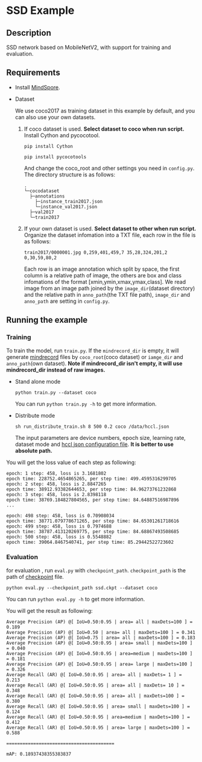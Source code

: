 # SSD Example

## Description

SSD network based on MobileNetV2, with support for training and evaluation.

## Requirements

- Install [MindSpore](https://www.mindspore.cn/install/en).

- Dataset

    We use coco2017 as training dataset in this example by default, and you can also use your own datasets.

    1. If coco dataset is used. **Select dataset to coco when run script.**
        Install Cython and pycocotool.

        ```
        pip install Cython

        pip install pycocotools
        ```
        And change the coco_root and other settings you need in `config.py`. The directory structure is as follows:


        ```
        .
        └─cocodataset
          ├─annotations
            ├─instance_train2017.json
            └─instance_val2017.json
          ├─val2017
          └─train2017
        ```

    2. If your own dataset is used. **Select dataset to other when run script.**
        Organize the dataset infomation into a TXT file, each row in the file is as follows:

        ```
        train2017/0000001.jpg 0,259,401,459,7 35,28,324,201,2 0,30,59,80,2
        ```

        Each row is an image annotation which split by space, the first column is a relative path of image, the others are box and class infomations of the format [xmin,ymin,xmax,ymax,class]. We read image from an image path joined by the `image_dir`(dataset directory) and the relative path in `anno_path`(the TXT file path), `image_dir` and `anno_path` are setting in `config.py`.


## Running the example

### Training

To train the model, run `train.py`. If the `mindrecord_dir` is empty, it will generate [mindrecord](https://www.mindspore.cn/tutorial/en/master/use/data_preparation/converting_datasets.html) files by `coco_root`(coco dataset) or `iamge_dir` and `anno_path`(own dataset). **Note if mindrecord_dir isn't empty, it will use mindrecord_dir instead of raw images.**


- Stand alone mode

    ```
    python train.py --dataset coco

    ```

    You can run ```python train.py -h```  to get more information.


- Distribute mode

    ```
    sh run_distribute_train.sh 8 500 0.2 coco /data/hccl.json
    ```

    The input parameters are device numbers, epoch size, learning rate, dataset mode and [hccl json configuration file](https://gitee.com/mindspore/mindspore/tree/master/model_zoo/utils/hccl_tools). **It is better to use absolute path.** 

You will get the loss value of each step as following:

```
epoch: 1 step: 458, loss is 3.1681802
epoch time: 228752.4654865265, per step time: 499.4595316299705
epoch: 2 step: 458, loss is 2.8847265
epoch time: 38912.93382644653, per step time: 84.96273761232868
epoch: 3 step: 458, loss is 2.8398118
epoch time: 38769.184827804565, per step time: 84.64887516987896
...

epoch: 498 step: 458, loss is 0.70908034
epoch time: 38771.079778671265, per step time: 84.65301261718616
epoch: 499 step: 458, loss is 0.7974688
epoch time: 38787.413120269775, per step time: 84.68867493508685
epoch: 500 step: 458, loss is 0.5548882
epoch time: 39064.8467540741, per step time: 85.29442522723602
```

### Evaluation

for evaluation , run `eval.py` with `checkpoint_path`. `checkpoint_path` is the path of [checkpoint](https://www.mindspore.cn/tutorial/en/master/use/saving_and_loading_model_parameters.html) file.

```
python eval.py --checkpoint_path ssd.ckpt --dataset coco
```

You can run ```python eval.py -h```  to get more information.
 
You will get the result as following:

```
Average Precision (AP) @[ IoU=0.50:0.95 | area= all | maxDets=100 ] = 0.189
Average Precision (AP) @[ IoU=0.50 | area= all | maxDets=100 ] = 0.341
Average Precision (AP) @[ IoU=0.75 | area= all | maxDets=100 ] = 0.183
Average Precision (AP) @[ IoU=0.50:0.95 | area= small | maxDets=100 ] = 0.040
Average Precision (AP) @[ IoU=0.50:0.95 | area=medium | maxDets=100 ] = 0.181
Average Precision (AP) @[ IoU=0.50:0.95 | area= large | maxDets=100 ] = 0.326
Average Recall (AR) @[ IoU=0.50:0.95 | area= all | maxDets= 1 ] = 0.213
Average Recall (AR) @[ IoU=0.50:0.95 | area= all | maxDets= 10 ] = 0.348
Average Recall (AR) @[ IoU=0.50:0.95 | area= all | maxDets=100 ] = 0.380
Average Recall (AR) @[ IoU=0.50:0.95 | area= small | maxDets=100 ] = 0.124
Average Recall (AR) @[ IoU=0.50:0.95 | area=medium | maxDets=100 ] = 0.412
Average Recall (AR) @[ IoU=0.50:0.95 | area= large | maxDets=100 ] = 0.588

========================================

mAP: 0.18937438355383837
```
